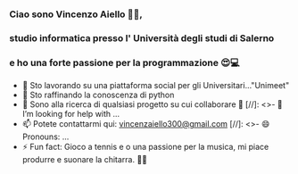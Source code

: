 ### Ciao sono Vincenzo Aiello 👋🏽,
### studio informatica presso l' Università degli studi di Salerno
### e ho una forte passione per la programmazione 😍💻

- 🔭 Sto lavorando su una piattaforma social per gli Universitari..."Unimeet"
- 🌱 Sto raffinando la conoscenza di python
- 👯 Sono alla ricerca di qualsiasi progetto su cui collaborare 🤣
[//]: <>- 🤔 I’m looking for help with ...
- 📫 Potete contattarmi qui: vincenzaiello300@gmail.com
[//]: <>- 😄 Pronouns: ...
- ⚡ Fun fact: Gioco a tennis e o una passione per la musica,
                mi piace produrre e suonare la chitarra. 🎸🎾

